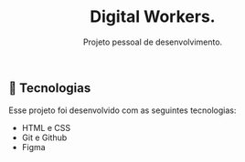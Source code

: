 <h1 align="center"> Digital Workers.</h1>

<p align="center">
Projeto pessoal de desenvolvimento.
</p>

<br>

## 🚀 Tecnologias

Esse projeto foi desenvolvido com as seguintes tecnologias:

- HTML e CSS
- Git e Github
- Figma
